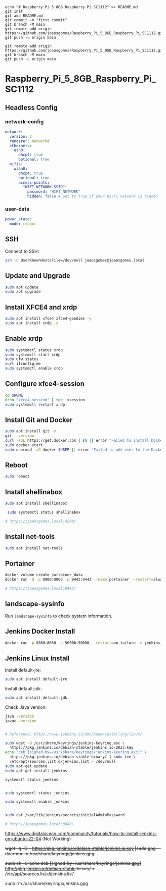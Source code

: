 
````
echo "# Raspberry_Pi_5_8GB_Raspberry_Pi_SC1112" >> README.md
git init
git add README.md
git commit -m "first commit"
git branch -M main
git remote add origin https://github.com/joaosgomes/Raspberry_Pi_5_8GB_Raspberry_Pi_SC1112.git
git push -u origin main

git remote add origin https://github.com/joaosgomes/Raspberry_Pi_5_8GB_Raspberry_Pi_SC1112.git
git branch -M main
git push -u origin main
````
 

# Raspberry_Pi_5_8GB_Raspberry_Pi_SC1112

## Headless Config

### network-config

```yaml
network:
  version: 2
  renderer: networkd
  ethernets:
    eth0:
      dhcp4: true
      optional: true
  wifis:
    wlan0:
      dhcp4: true
      optional: true
      access-points:
        "WIFI_NETWORK_SSID":
          password: "WIFI_NETWORK"
          hidden: false # Set to true if your Wi-Fi network is hidden
```

### user-data

```yaml
power_state:
  mode: reboot
```

## SSH

Connect to SSH:

```sh
ssh -o UserKnownHostsFile=/dev/null joaosgomes@joaosgomes.local
```

## Update and Upgrade

```sh
sudo apt update
sudo apt upgrade
```

## Install XFCE4 and xrdp

```sh
sudo apt install xfce4 xfce4-goodies -y
sudo apt install xrdp -y
```

## Enable xrdp

```sh
sudo systemctl status xrdp
sudo systemctl start xrdp
sudo ufw status
curl ifconfig.me
sudo systemctl enable xrdp
```

## Configure xfce4-session

```sh
cd $HOME
echo "xfce4-session" | tee .xsession
sudo systemctl restart xrdp
```

## Install Git and Docker

```sh
sudo apt install git -y
git --version
curl -sSL https://get.docker.com | sh || error "Failed to install Docker."
sudo docker start
sudo usermod -aG docker $USER || error "Failed to add user to the Docker usergroup."
```
## Reboot

```sh
sudo reboot
```

## Install shellinabox

```sh
sudo apt install shellinabox

 sudo systemctl status shellinabox

# https://joaosgomes.local:4200/

```

## Install net-tools

```sh
sudo apt install net-tools
```

## Portainer

```sh
docker volume create portainer_data
docker run -d -p 8000:8000 -p 9443:9443 --name portainer --restart=always -v /var/run/docker.sock:/var/run/docker.sock -v portainer_data:/data portainer/portainer-ee:latest

# https://joaosgomes.local:9443/

```

## landscape-sysinfo

Run `landscape-sysinfo` to check system information.

## Jenkins Docker Install

```sh
docker run -p 8080:8080 -p 50000:50000 --restart=on-failure -v jenkins_home:/var/jenkins_home jenkins/jenkins:lts
```
## Jenkins Linux Install

Install default-jre:

```sh
sudo apt install default-jre
```

Install default-jdk:

```sh
sudo apt install default-jdk
```

Check Java version:

```sh
java -version
javac -version
```

```sh

# Reference: https://www.jenkins.io/doc/book/installing/linux/

sudo wget -O /usr/share/keyrings/jenkins-keyring.asc \
  https://pkg.jenkins.io/debian-stable/jenkins.io-2023.key
echo "deb [signed-by=/usr/share/keyrings/jenkins-keyring.asc]" \
  https://pkg.jenkins.io/debian-stable binary/ | sudo tee \
  /etc/apt/sources.list.d/jenkins.list > /dev/null
sudo apt-get update
sudo apt-get install jenkins

systemctl status jenkins


sudo systemctl status jenkins

sudo systemctl enable jenkins


sudo cat /var/lib/jenkins/secrets/initialAdminPassword

# http://joaosgomes.local:8080/

```



https://www.digitalocean.com/community/tutorials/how-to-install-jenkins-on-ubuntu-22-04 (Not Working)


~~wget -q -O - https://pkg.jenkins.io/debian-stable/jenkins.io.key |sudo gpg --dearmor -o /usr/share/keyrings/jenkins.gpg~~



~~sudo sh -c 'echo deb [signed-by=/usr/share/keyrings/jenkins.gpg] http://pkg.jenkins.io/debian-stable binary/ > /etc/apt/sources.list.d/jenkins.list'~~


sudo rm /usr/share/keyrings/jenkins.gpg





